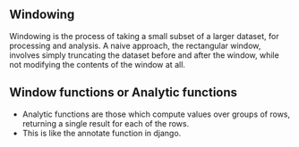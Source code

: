 ## Windowing
Windowing is the process of taking a small subset of a larger dataset, for processing and analysis. A naive approach, the rectangular window, involves simply truncating the dataset before and after the window, while not modifying the contents of the window at all.

## Window functions or Analytic functions
- Analytic functions are those which compute values over groups of rows, returning a single result for each of the rows.
- This is like the annotate function in django.
